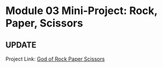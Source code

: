 # Module 03 Mini-Project: Rock, Paper, Scissors

## UPDATE

Project Link: [God of Rock Paper Scissors](https://savevsgames.github.io/JS-Mini-Project/)
